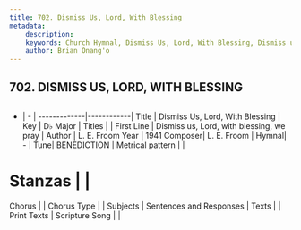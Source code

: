 ```yaml
---
title: 702. Dismiss Us, Lord, With Blessing
metadata:
    description: 
    keywords: Church Hymnal, Dismiss Us, Lord, With Blessing, Dismiss us, Lord, with blessing, we pray, 
    author: Brian Onang'o
---
```



## 702. DISMISS US, LORD, WITH BLESSING

```txt

```

- |   -  |
-------------|------------|
Title | Dismiss Us, Lord, With Blessing |
Key | D♭ Major |
Titles |  |
First Line | Dismiss us, Lord, with blessing, we pray |
Author | L. E. Froom
Year | 1941
Composer| L. E. Froom |
Hymnal|  - |
Tune| BENEDICTION |
Metrical pattern | |
# Stanzas |  |
Chorus |  |
Chorus Type |  |
Subjects | Sentences and Responses |
Texts |  |
Print Texts | 
Scripture Song |  |
  
